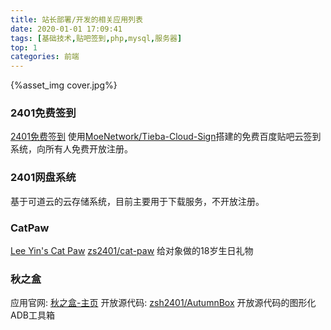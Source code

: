 ```yaml
---
title: 站长部署/开发的相关应用列表
date: 2020-01-01 17:09:41
tags: [基础技术,贴吧签到,php,mysql,服务器]
top: 1
categories: 前端
---
```

{%asset_img cover.jpg%}
<!-- more -->
### 2401免费签到
[2401免费签到](http://tb.zsh2401.top)
使用[MoeNetwork/Tieba-Cloud-Sign](https://github.com/MoeNetwork/Tieba-Cloud-Sign)搭建的免费百度贴吧云签到系统，向所有人免费开放注册。

### 2401网盘系统
基于可道云的云存储系统，目前主要用于下载服务，不开放注册。

### CatPaw
[Lee Yin's Cat Paw](https://cp.zsh2401.top)
[zs2401/cat-paw](https://github.com/zsh2401/cat-paw)
给对象做的18岁生日礼物

### 秋之盒
应用官网: [秋之盒-主页](https://www.atmb.top)
开放源代码: [zsh2401/AutumnBox]()
开放源代码的图形化ADB工具箱
